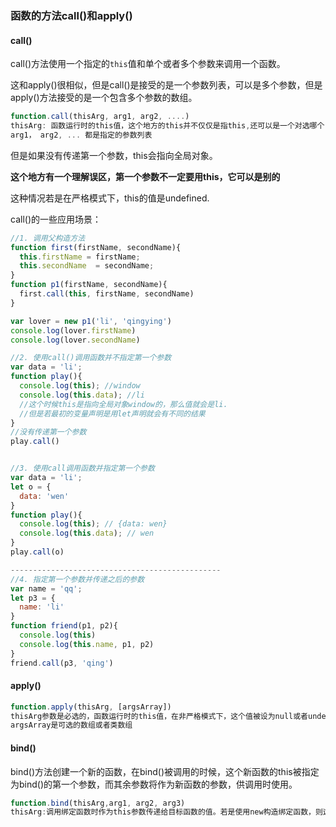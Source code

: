 ### 函数的方法call()和apply()


#### call()
call()方法使用一个指定的`this`值和单个或者多个参数来调用一个函数。

这和apply()很相似，但是call()是接受的是一个参数列表，可以是多个参数，但是apply()方法接受的是一个包含多个参数的数组。

```js
function.call(thisArg, arg1, arg2, ....)
thisArg: 函数运行时的this值，这个地方的this并不仅仅是指this,还可以是一个对选哪个，或者一个函数。在非严格模式下，这个值被设为null或者undefined时会自动替换为全局对象。
arg1， arg2, ... 都是指定的参数列表
```

但是如果没有传递第一个参数，this会指向全局对象。

**这个地方有一个理解误区，第一个参数不一定要用this，它可以是别的**

这种情况若是在严格模式下，this的值是undefined.

call()的一些应用场景：

```js
//1. 调用父构造方法
function first(firstName, secondName){
  this.firstName = firstName;
  this.secondName  = secondName;
}
function p1(firstName, secondName){
  first.call(this, firstName, secondName)
}

var lover = new p1('li', 'qingying')
console.log(lover.firstName)
console.log(lover.secondName)

//2. 使用call()调用函数并不指定第一个参数
var data = 'li';
function play(){
  console.log(this); //window
  console.log(this.data); //li
  //这个时候this是指向全局对象window的，那么值就会是li.
  //但是若最初的变量声明是用let声明就会有不同的结果
}
//没有传递第一个参数
play.call()


//3. 使用call调用函数并指定第一个参数
var data = 'li';
let o = {
  data: 'wen'
}
function play(){
  console.log(this); // {data: wen}
  console.log(this.data); // wen
}
play.call(o)

-----------------------------------------------
//4. 指定第一个参数并传递之后的参数
var name = 'qq';
let p3 = {
  name: 'li'
}
function friend(p1, p2){
  console.log(this)
  console.log(this.name, p1, p2)
}
friend.call(p3, 'qing')
```



#### apply()

```js
function.apply(thisArg, [argsArray])
thisArg参数是必选的，函数运行时的this值，在非严格模式下，这个值被设为null或者undefined时会自动替换为全局对象
argsArray是可选的数组或者类数组
```



#### bind()

bind()方法创建一个新的函数，在bind()被调用的时候，这个新函数的this被指定为bind()的第一个参数，而其余参数将作为新函数的参数，供调用时使用。

```js
function.bind(thisArg,arg1, arg2, arg3)
thisArg:调用绑定函数时作为this参数传递给目标函数的值。若是使用new构造绑定函数，则这个值被忽略。当使用 bind 在 setTimeout 中创建一个函数（作为回调提供）时，作为 thisArg 传递的任何原始值都将转换为 object。如果 bind 函数的参数列表为空，或者thisArg是null或undefined，执行作用域的 this 将被视为新函数的 thisArg
```

```js
```























